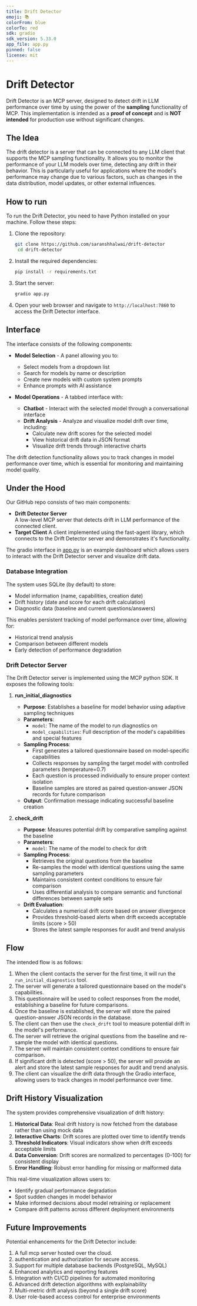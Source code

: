 ```yaml
---
title: Drift Detector
emoji: 📚
colorFrom: blue
colorTo: red
sdk: gradio
sdk_version: 5.33.0
app_file: app.py
pinned: false
license: mit
---
```


# Drift Detector
Drift Detector is an MCP server, designed to detect drift in LLM performance over time by using the power of the **sampling** functionality of MCP. 
This implementation is intended as a **proof of concept** and is **NOT intended** for production use without significant changes.

## The Idea

The drift detector is a server that can be connected to any LLM client that supports the MCP sampling functionality. 
It allows you to monitor the performance of your LLM models over time, detecting any drift in their behavior.
This is particularly useful for applications where the model's performance may change due to various factors, such as changes in the data distribution, model updates, or other external influences.

## How to run

To run the Drift Detector, you need to have Python installed on your machine. Follow these steps:

1. Clone the repository:
   ```bash
   git clone https://github.com/saranshhalwai/drift-detector
    cd drift-detector
    ```
2. Install the required dependencies:
    ```bash
    pip install -r requirements.txt
    ```
3. Start the server:
    ```bash
   gradio app.py
    ```
4. Open your web browser and navigate to `http://localhost:7860` to access the Drift Detector interface.

## Interface

The interface consists of the following components:
- **Model Selection** - A panel allowing you to:
  - Select models from a dropdown list
  - Search for models by name or description
  - Create new models with custom system prompts
  - Enhance prompts with AI assistance

- **Model Operations** - A tabbed interface with:
  - **Chatbot** - Interact with the selected model through a conversational interface
  - **Drift Analysis** - Analyze and visualize model drift over time, including:
    - Calculate new drift scores for the selected model
    - View historical drift data in JSON format
    - Visualize drift trends through interactive charts

The drift detection functionality allows you to track changes in model performance over time, which is essential for monitoring and maintaining model quality.

## Under the Hood

Our GitHub repo consists of two main components:

- **Drift Detector Server**  
    A low-level MCP server that detects drift in LLM performance of the connected client.
- **Target Client**
    A client implemented using the fast-agent library, which connects to the Drift Detector server and demonstrates it's functionality.

The gradio interface in [app.py](app.py) is an example dashboard which allows users to interact with the Drift Detector server and visualize drift data.

### Database Integration

The system uses SQLite (by default) to store:
- Model information (name, capabilities, creation date)
- Drift history (date and score for each drift calculation)
- Diagnostic data (baseline and current questions/answers)

This enables persistent tracking of model performance over time, allowing for:
- Historical trend analysis
- Comparison between different models
- Early detection of performance degradation

### Drift Detector Server

The Drift Detector server is implemented using the MCP python SDK.
It exposes the following tools:

1. **run_initial_diagnostics**
   - **Purpose**: Establishes a baseline for model behavior using adaptive sampling techniques
   - **Parameters**:
     - `model`: The name of the model to run diagnostics on
     - `model_capabilities`: Full description of the model's capabilities and special features
   - **Sampling Process**:
     - First generates a tailored questionnaire based on model-specific capabilities
     - Collects responses by sampling the target model with controlled parameters (temperature=0.7)
     - Each question is processed individually to ensure proper context isolation
     - Baseline samples are stored as paired question-answer JSON records for future comparison
   - **Output**: Confirmation message indicating successful baseline creation

2. **check_drift**
   - **Purpose**: Measures potential drift by comparative sampling against the baseline
   - **Parameters**:
     - `model`: The name of the model to check for drift
   - **Sampling Process**:
     - Retrieves the original questions from the baseline
     - Re-samples the model with identical questions using the same sampling parameters
     - Maintains consistent context conditions to ensure fair comparison
     - Uses differential analysis to compare semantic and functional differences between sample sets
   - **Drift Evaluation**:
     - Calculates a numerical drift score based on answer divergence
     - Provides threshold-based alerts when drift exceeds acceptable limits (score > 50)
     - Stores the latest sample responses for audit and trend analysis

## Flow

The intended flow is as follows:
1. When the client contacts the server for the first time, it will run the `run_initial_diagnostics` tool.
2. The server will generate a tailored questionnaire based on the model's capabilities.
3. This questionnaire will be used to collect responses from the model, establishing a baseline for future comparisons.
4. Once the baseline is established, the server will store the paired question-answer JSON records in the database.
5. The client can then use the `check_drift` tool to measure potential drift in the model's performance.
6. The server will retrieve the original questions from the baseline and re-sample the model with identical questions.
7. The server will maintain consistent context conditions to ensure fair comparison.
8. If significant drift is detected (score > 50), the server will provide an alert and store the latest sample responses for audit and trend analysis.
9. The client can visualize the drift data through the Gradio interface, allowing users to track changes in model performance over time.

## Drift History Visualization

The system provides comprehensive visualization of drift history:

1. **Historical Data**: Real drift history is now fetched from the database rather than using mock data
2. **Interactive Charts**: Drift scores are plotted over time to identify trends
3. **Threshold Indicators**: Visual indicators show when drift exceeds acceptable limits
4. **Data Conversion**: Drift scores are normalized to percentages (0-100) for consistent display
5. **Error Handling**: Robust error handling for missing or malformed data

This real-time visualization allows users to:
- Identify gradual performance degradation
- Spot sudden changes in model behavior
- Make informed decisions about model retraining or replacement
- Compare drift patterns across different deployment environments

## Future Improvements

Potential enhancements for the Drift Detector include:
1. A full mcp server hosted over the cloud.
2. authentication and authorization for secure access.
1. Support for multiple database backends (PostgreSQL, MySQL)
2. Enhanced analytics and reporting features
3. Integration with CI/CD pipelines for automated monitoring
4. Advanced drift detection algorithms with explainability
5. Multi-metric drift analysis (beyond a single drift score)
6. User role-based access control for enterprise environments

